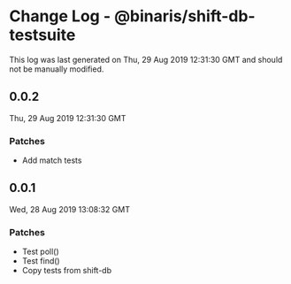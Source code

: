 # Change Log - @binaris/shift-db-testsuite

This log was last generated on Thu, 29 Aug 2019 12:31:30 GMT and should not be manually modified.

## 0.0.2
Thu, 29 Aug 2019 12:31:30 GMT

### Patches

- Add match tests

## 0.0.1
Wed, 28 Aug 2019 13:08:32 GMT

### Patches

- Test poll()
- Test find()
- Copy tests from shift-db

